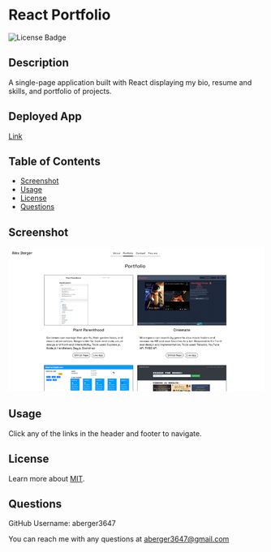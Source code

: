 
# React Portfolio

![License Badge](https://img.shields.io/badge/license-MIT-blue)

## Description
A single-page application built with React displaying my bio, resume and skills, and portfolio of projects.

## Deployed App
[Link](link)
  
## Table of Contents
- [Screenshot](#screenshot)
- [Usage](#usage)
- [License](#license)
- [Questions](#questions)
  
## Screenshot
<img src='screenshot.png' width='600px'>
  
## Usage
Click any of the links in the header and footer to navigate.

## License
Learn more about [MIT](https://choosealicense.com/licenses/mit/).
  
## Questions
GitHub Username: aberger3647

You can reach me with any questions at aberger3647@gmail.com
